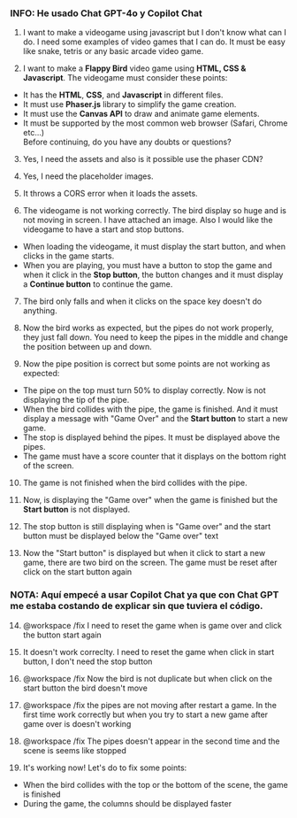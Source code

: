### INFO: He usado Chat GPT-4o y Copilot Chat

1. I want to make a videogame using javascript but I don't know what can I do. I need some examples of video games that I can do. It must be easy like snake, tetris or any basic arcade video game.

2. I want to make a **Flappy Bird** video game using **HTML, CSS & Javascript**. The videogame must consider these points:

- It has the **HTML**, **CSS**, and **Javascript** in different files.
- It must use **Phaser.js** library to simplify the game creation.
- It must use the **Canvas API** to draw and animate game elements.
- It must be supported by the most common web browser (Safari, Chrome etc...)  
  Before continuing, do you have any doubts or questions?

3. Yes, I need the assets and also is it possible use the phaser CDN?

4. Yes, I need the placeholder images.

5. It throws a CORS error when it loads the assets.

6. The videogame is not working correctly. The bird display so huge and is not moving in screen. I have attached an image. Also I would like the videogame to have a start and stop buttons.

- When loading the videogame, it must display the start button, and when clicks in the game starts.
- When you are playing, you must have a button to stop the game and when it click in the **Stop button**, the button changes and it must display a **Continue button** to continue the game.

7. The bird only falls and when it clicks on the space key doesn't do anything.

8. Now the bird works as expected, but the pipes do not work properly, they just fall down. You need to keep the pipes in the middle and change the position between up and down.

9. Now the pipe position is correct but some points are not working as expected:

- The pipe on the top must turn 50% to display correctly. Now is not displaying the tip of the pipe.
- When the bird collides with the pipe, the game is finished. And it must display a message with "Game Over" and the **Start button** to start a new game.
- The stop is displayed behind the pipes. It must be displayed above the pipes.
- The game must have a score counter that it displays on the bottom right of the screen.

10. The game is not finished when the bird collides with the pipe.

11. Now, is displaying the "Game over" when the game is finished but the **Start button** is not displayed.

12. The stop button is still displaying when is "Game over" and the start button must be displayed below the "Game over" text

13. Now the "Start button" is displayed but when it click to start a new game, there are two bird on the screen. The game must be reset after click on the start button again

### NOTA: Aquí empecé a usar Copilot Chat ya que con Chat GPT me estaba costando de explicar sin que tuviera el código.

14. @workspace /fix I need to reset the game when is game over and click the button start again

15. It doesn't work correclty. I need to reset the game when click in start button, I don't need the stop button

16. @workspace /fix Now the bird is not duplicate but when click on the start button the bird doesn't move

17. @workspace /fix the pipes are not moving after restart a game. In the first time work correctly but when you try to start a new game after game over is doesn't working

18. @workspace /fix The pipes doesn't appear in the second time and the scene is seems like stopped

19. It's working now! Let's do to fix some points:

- When the bird collides with the top or the bottom of the scene, the game is finished
- During the game, the columns should be displayed faster
